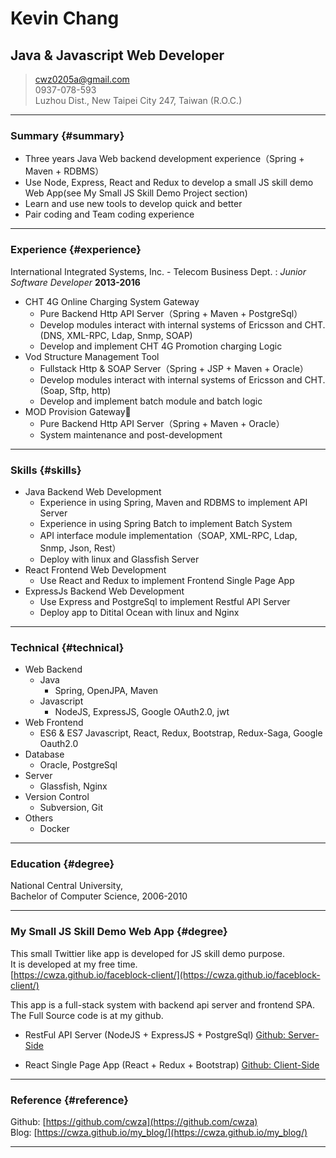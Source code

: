 # Kevin Chang
## Java & Javascript Web Developer
> [cwz0205a@gmail.com](mailto:cwz0205a@gmail.com)  
> 0937-078-593  
> Luzhou Dist., New Taipei City 247, Taiwan (R.O.C.)  

------

### Summary {#summary}

* Three years Java Web backend development experience（Spring + Maven + RDBMS）
* Use Node, Express, React and Redux to develop a small JS skill demo Web App(see My Small JS Skill Demo Project section)
* Learn and use new tools to develop quick and better
* Pair coding and Team coding experience

------

### Experience {#experience}

International Integrated Systems, Inc. - Telecom Business Dept.
: *Junior Software Developer*
  __2013-2016__  

* CHT 4G Online Charging System Gateway
    + Pure Backend Http API Server（Spring + Maven + PostgreSql）
    + Develop modules interact with internal systems of Ericsson and CHT. (DNS, XML-RPC, Ldap, Snmp, SOAP)
    + Develop and implement CHT 4G Promotion charging Logic
* Vod Structure Management Tool
    + Fullstack Http & SOAP Server（Spring + JSP + Maven + Oracle）
    + Develop modules interact with internal systems of Ericsson and CHT. (Soap, Sftp, http)
    + Develop and implement batch module and batch logic
* MOD Provision Gateway
    + Pure Backend Http API Server（Spring + Maven + Oracle）
    + System maintenance and post-development

------

### Skills {#skills}

* Java Backend Web Development
    + Experience in using Spring, Maven and RDBMS to implement API Server
    + Experience in using Spring Batch to implement Batch System
    + API interface module implementation（SOAP, XML-RPC, Ldap, Snmp, Json, Rest）
    + Deploy with linux and Glassfish Server
* React Frontend Web Development
    + Use React and Redux to implement Frontend Single Page App
* ExpressJs Backend Web Development
    + Use Express and PostgreSql to implement Restful API Server
    + Deploy app to Ditital Ocean with linux and Nginx

-------

### Technical {#technical}

* Web Backend
    + Java
        - Spring, OpenJPA, Maven
    + Javascript
        - NodeJS, ExpressJS, Google OAuth2.0, jwt
* Web Frontend
    + ES6 & ES7 Javascript, React, Redux, Bootstrap, Redux-Saga, Google Oauth2.0
* Database
    + Oracle, PostgreSql
* Server
    + Glassfish, Nginx
* Version Control
    + Subversion, Git
* Others
    + Docker

------

### Education {#degree}
National Central University,  
Bachelor of Computer Science, 2006-2010

------

### My Small JS Skill Demo Web App {#degree}

This small Twittier like app is developed for JS skill demo purpose.  
It is developed at my free time.  
[https://cwza.github.io/faceblock-client/](https://cwza.github.io/faceblock-client/)

This app is a full-stack system with backend api server and frontend SPA.  
The Full Source code is at my github.

* RestFul API Server (NodeJS + ExpressJS + PostgreSql)
  [Github: Server-Side](https://github.com/cwza/faceblock-server)

* React Single Page App (React + Redux + Bootstrap)
  [Github: Client-Side](https://github.com/cwza/faceblock-client)

------

### Reference {#reference}

Github: [https://github.com/cwza](https://github.com/cwza)  
Blog: [https://cwza.github.io/my_blog/](https://cwza.github.io/my_blog/)

------
